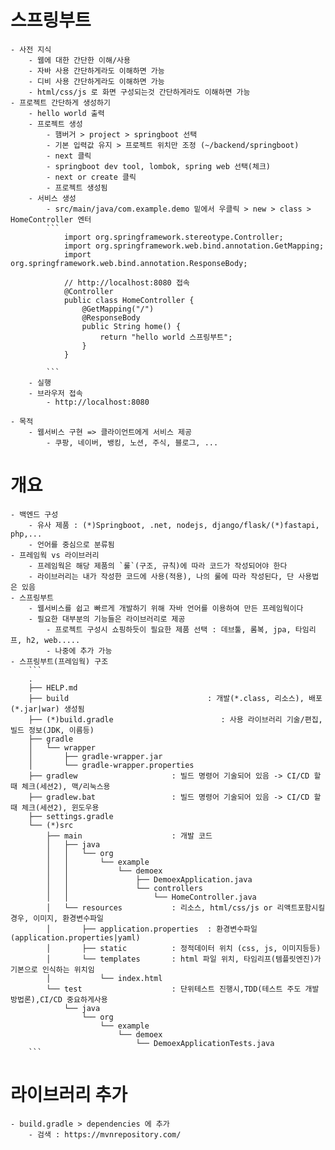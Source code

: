 # 스프링부트
    - 사전 지식
        - 웹에 대한 간단한 이해/사용
        - 자바 사용 간단하게라도 이해하면 가능
        - 디비 사용 간단하게라도 이해하면 가능
        - html/css/js 로 화면 구성되는것 간단하게라도 이해하면 가능
    - 프로젝트 간단하게 생성하기        
        - hello world 출력
        - 프로젝트 생성
            - 햄버거 > project > springboot 선택
            - 기본 입력값 유지 > 프로젝트 위치만 조정 (~/backend/springboot)
            - next 클릭
            - springboot dev tool, lombok, spring web 선택(체크)
            - next or create 클릭
            - 프로젝트 생성됨
        - 서비스 생성
            - src/main/java/com.example.demo 밑에서 우클릭 > new > class > HomeController 엔터
            ```
                import org.springframework.stereotype.Controller;
                import org.springframework.web.bind.annotation.GetMapping;
                import org.springframework.web.bind.annotation.ResponseBody;

                // http://localhost:8080 접속
                @Controller
                public class HomeController {
                    @GetMapping("/")
                    @ResponseBody
                    public String home() {
                        return "hello world 스프링부트";
                    }
                }

            ```
        - 실행
        - 브라우저 접속
            - http://localhost:8080

    - 목적 
        - 웹서비스 구현 => 클라이언트에게 서비스 제공
            - 쿠팡, 네이버, 뱅킹, 노션, 주식, 블로그, ... 

# 개요
    - 백엔드 구성
        - 유사 제품 : (*)Springboot, .net, nodejs, django/flask/(*)fastapi, php,...
        - 언어를 중심으로 분류됨
    - 프레임웍 vs 라이브러리 
        - 프레임웍은 해당 제품의 `룰`(구조, 규칙)에 따라 코드가 작성되어야 한다
        - 라이브러리는 내가 작성한 코드에 사용(적용), 나의 룰에 따라 작성된다, 단 사용법은 있음
    - 스프링부트
        - 웹서비스를 쉽고 빠르게 개발하기 위해 자바 언어를 이용하여 만든 프레임웍이다
        - 필요한 대부분의 기능들은 라이브러리로 제공
            - 프로젝트 구성시 쇼핑하듯이 필요한 제품 선택 : 데브툴, 롬복, jpa, 타임리프, h2, web.....
            - 나중에 추가 가능
    - 스프링부트(프레임웍) 구조
        ```
        .
        ├── HELP.md
        ├── build                               : 개발(*.class, 리소스), 배포(*.jar|war) 생성됨
        ├── (*)build.gradle                        : 사용 라이브러리 기술/편집, 빌드 정보(JDK, 이름등)
        ├── gradle
        │   └── wrapper
        │       ├── gradle-wrapper.jar
        │       └── gradle-wrapper.properties
        ├── gradlew                     : 빌드 명령어 기술되어 있음 -> CI/CD 할때 체크(세션2), 맥/리눅스용
        ├── gradlew.bat                 : 빌드 명령어 기술되어 있음 -> CI/CD 할때 체크(세션2), 윈도우용
        ├── settings.gradle
        └── (*)src
            ├── main                    : 개발 코드
            │   ├── java
            │   │   └── org
            │   │       └── example
            │   │           └── demoex
            │   │               ├── DemoexApplication.java
            │   │               └── controllers
            │   │                   └── HomeController.java
            │   └── resources           : 리소스, html/css/js or 리액트포함시킬경우, 이미지, 환경변수파일
            │       ├── application.properties  : 환경변수파일 (application.properties|yaml)
            │       ├── static          : 정적데이터 위치 (css, js, 이미지등등)
            │       └── templates       : html 파일 위치, 타임리프(템플릿엔진)가 기본으로 인식하는 위치임
            │           └── index.html
            └── test                    : 단위테스트 진행시,TDD(테스트 주도 개발방법론),CI/CD 중요하게사용
                └── java
                    └── org
                        └── example
                            └── demoex
                                └── DemoexApplicationTests.java
        ```

# 라이브러리 추가
    - build.gradle > dependencies 에 추가
        - 검색 : https://mvnrepository.com/